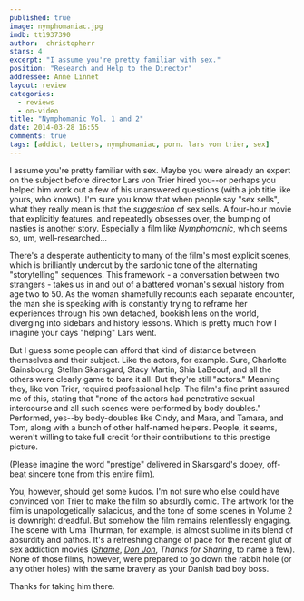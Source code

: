 ```yaml
---
published: true
image: nymphomaniac.jpg
imdb: tt1937390
author:  christopherr
stars: 4
excerpt: "I assume you're pretty familiar with sex."
position: "Research and Help to the Director"
addressee: Anne Linnet
layout: review
categories: 
  - reviews
  - on-video
title: "Nymphomanic Vol. 1 and 2"
date: 2014-03-28 16:55
comments: true
tags: [addict, Letters, nymphomaniac, porn. lars von trier, sex]
---
```

I assume you're pretty familiar with sex. Maybe you were already an expert on the subject before director Lars von Trier hired you--or perhaps you helped him work out a few of his unanswered questions (with a job title like yours, who knows). I'm sure you know that when people say "sex sells", what they really mean is that the _suggestion_ of sex sells. A four-hour movie that explicitly features, and repeatedly obsesses over, the bumping of nasties is another story. Especially a film like _Nymphomanic_, which seems so, um, well-researched…

There's a desperate authenticity to many of the film's most explicit scenes, which is brilliantly undercut by the sardonic tone of the alternating "storytelling" sequences. This framework - a conversation between two strangers - takes us in and out of a battered woman's sexual history from age two to 50. As the woman shamefully recounts each separate encounter, the man she is speaking with is constantly trying to reframe her experiences through his own detached, bookish lens on the world, diverging into sidebars and history lessons. Which is pretty much how I imagine your days "helping" Lars went. 

But I guess some people can afford that kind of distance between themselves and their subject. Like the actors, for example. Sure, Charlotte Gainsbourg, Stellan Skarsgard, Stacy Martin, Shia LaBeouf, and all the others were clearly game to bare it all. But they're still "actors." Meaning they, like von Trier, required professional help. The film's fine print assured me of this, stating that "none of the actors had penetrative sexual intercourse and all such scenes were performed by body doubles." Performed, yes--by body-doubles like Cindy, and Mara, and Tamara, and Tom, along with a bunch of other half-named helpers. People, it seems, weren't willing to take full credit for their contributions to this prestige picture.

(Please imagine the word "prestige" delivered in Skarsgard's dopey, off-beat sincere tone from this entire film).

You, however, should get some kudos. I'm not sure who else could have convinced von Trier to make the film so absurdly comic. The artwork for the film is unapologetically salacious, and the tone of some scenes in Volume 2 is downright dreadful. But somehow the film remains relentlessly engaging. The scene with Uma Thurman, for example, is almost sublime in its blend of absurdity and pathos. It's a refreshing change of pace for the recent glut of sex addiction movies (_[Shame][1]_, _[Don Jon][2]_, _Thanks for Sharing_, to name a few). None of those films, however, were prepared to go down the rabbit hole (or any other holes) with the same bravery as your Danish bad boy boss.

   [1]: /content/2012/5/7/shame.html
   [2]: /content/2013/9/27/don-jon.html

Thanks for taking him there.
